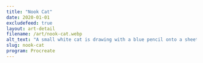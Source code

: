 ```yaml
---
title: "Nook Cat"
date: 2020-01-01
excludefeed: true
layout: art-detail
filename: /art/nook-cat.webp
alt_text: "A small white cat is drawing with a blue pencil onto a sheet of paper."
slug: nook-cat
program: Procreate
---
```

